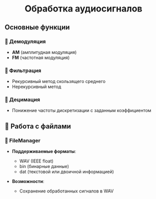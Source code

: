 <h1 align="center">Обработка аудиосигналов</h1>

##  Основные функции

### 🔹 Демодуляция
- **AM** (амплитудная модуляция)
- **FM** (частотная модуляция)

### 🔹 Фильтрация
- Рекурсивный метод скользящего среднего  
- Нерекурсивный метод  

### 🔹 Децимация
- Понижение частоты дискретизации с заданным коэффициентом

## 📂 Работа с файлами
### 🔹 FileManager
- **Поддерживаемые форматы**:
  - WAV (IEEE float)
  - bin (бинарные данные)
  - dat (текстовой или двоичной информацией)
  
- **Возможности**:
  - Сохранение обработанных сигналов в WAV
  
